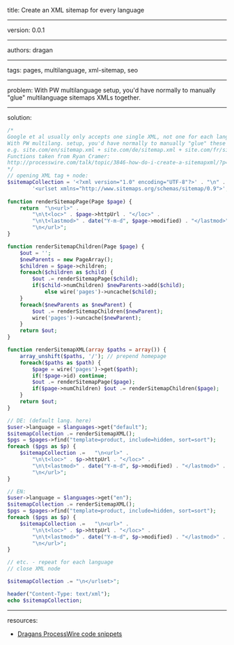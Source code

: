 title: Create an XML sitemap for every language

----

version: 0.0.1

----

authors: dragan

----

tags: pages, multilanguage, xml-sitemap, seo

----

problem:
With PW multilanguage setup, you'd have normally to manually "glue" multilanguage sitemaps XMLs together.

----

solution:
```PHP
/*
Google et al usually only accepts one single XML, not one for each language
With PW multilang. setup, you'd have normally to manually "glue" these XMLs together
e.g. site.com/en/sitemap.xml + site.com/de/sitemap.xml + site.com/fr/sitemap.xml etc.
Functions taken from Ryan Cramer:
http://processwire.com/talk/topic/3846-how-do-i-create-a-sitemapxml/?p=37613
*/
// opening XML tag + node:
$sitemapCollection = '<?xml version="1.0" encoding="UTF-8"?>' . "\n" .
		'<urlset xmlns="http://www.sitemaps.org/schemas/sitemap/0.9">';
		
function renderSitemapPage(Page $page) {
	return 	"\n<url>" .
		"\n\t<loc>" . $page->httpUrl . "</loc>" .
		"\n\t<lastmod>" . date("Y-m-d", $page->modified) . "</lastmod>" .
		"\n</url>";
}

function renderSitemapChildren(Page $page) {
	$out = '';
	$newParents = new PageArray();
	$children = $page->children;
	foreach($children as $child) {
		$out .= renderSitemapPage($child);
		if($child->numChildren) $newParents->add($child);
			else wire('pages')->uncache($child);
	}
	foreach($newParents as $newParent) {
		$out .= renderSitemapChildren($newParent);
		wire('pages')->uncache($newParent);
	}
	return $out;
}

function renderSitemapXML(array $paths = array()) {
	array_unshift($paths, '/'); // prepend homepage
	foreach($paths as $path) {
		$page = wire('pages')->get($path);
		if(!$page->id) continue;
		$out .= renderSitemapPage($page);
		if($page->numChildren) $out .= renderSitemapChildren($page);
	}
	return $out;
}

// DE: (default lang. here)
$user->language = $languages->get("default");
$sitemapCollection .= renderSitemapXML();
$pgs = $pages->find("template=product, include=hidden, sort=sort");
foreach ($pgs as $p) {
	$sitemapCollection .= 	"\n<url>" .
		"\n\t<loc>" . $p->httpUrl . "</loc>" .
		"\n\t<lastmod>" . date("Y-m-d", $p->modified) . "</lastmod>" .
		"\n</url>";
}

// EN:
$user->language = $languages->get("en");
$sitemapCollection .= renderSitemapXML();
$pgs = $pages->find("template=product, include=hidden, sort=sort");
foreach ($pgs as $p) {
	$sitemapCollection .= 	"\n<url>" .
		"\n\t<loc>" . $p->httpUrl . "</loc>" .
		"\n\t<lastmod>" . date("Y-m-d", $p->modified) . "</lastmod>" .
		"\n</url>";
}

// etc. - repeat for each language
// close XML node

$sitemapCollection .= "\n</urlset>";

header("Content-Type: text/xml");
echo $sitemapCollection;

```

----

resources:
* [Dragans ProcessWire code snippets](https://github.com/dragan1700/pw/blob/master/xmlSitemapMultilang.php)
